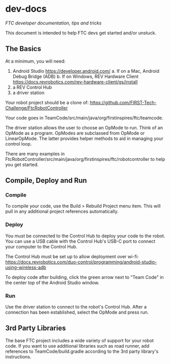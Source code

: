 # dev-docs
*FTC developer documentation, tips and tricks*

This document is intended to help FTC devs get started and/or unstuck.

## The Basics
At a minimum, you will need:
1. Android Studio https://developer.android.com/
  a. If on a Mac, Android Debug Bridge (ADB)
  b. If on Windows, REV Hardware Client https://docs.revrobotics.com/rev-hardware-client/gs/install
2. a REV Control Hub
3. a driver station


Your robot project should be a clone of:
https://github.com/FIRST-Tech-Challenge/FtcRobotController

Your code goes in TeamCode/src/main/java/org/firstinspires/ftc/teamcode.

The driver station allows the user to choose an OpMode to run. Think of an OpMode as a program. OpModes are subclassed from OpMode or LinearOpMode. The latter provides helper methods to aid in managing your control loop.

There are many examples in FtcRobotController/src/main/java/org/firstinspires/ftc/robotcontroller to help you get started.

## Compile, Deploy and Run
### Compile
To compile your code, use the Build > Rebuild Project menu item. This will pull in any additional project references automatically.

### Deploy
You must be connected to the Control Hub to deploy your code to the robot. You can use a USB cable with the Control Hub's USB-C port to connect your computer to the Control Hub.

The Control Hub must be set up to allow deployment over wi-fi:
https://docs.revrobotics.com/duo-control/programming/android-studio-using-wireless-adb

To deploy code after building, click the green arrow next to "Team Code" in the center top of the Android Studio window.

### Run
Use the driver station to connect to the robot's Control Hub. After a connection has been established, select the OpMode and press run.

## 3rd Party Libraries
The base FTC project includes a wide variety of support for your robot code. If you want to use additional libraries such as road runner, add references to TeamCode/build.gradle according to the 3rd party library's instructions.
